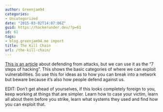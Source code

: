 ```yaml
---
author: Greenjam94
categories:
- Uncategorized
date: "2015-03-02T14:07:06Z"
guid: https://hackerunder.dev/?p=61
id: 61
tags:
- blog.greenjam94.me import
title: The Kill Chain
url: /the-kill-chain/
---
```


[This is an article](http://www.securityweek.com/breaking-cyber-kill-chain "This is an article") about defending from attacks, but we can use it as the “7 steps of hacking”. This shows the basic categories of where we can exploit vulnerabilities. So use this for ideas as to how you can break into a network but beware because it’s also how people defend against us.

EDIT: Don’t get ahead of yourselves, if this looks completely foreign to you, keep working at things that are simpler. Learn how to case your victim, learn all about them before you strike, learn what systems they used and find how you can exploit that.